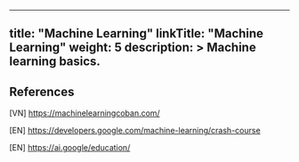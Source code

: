 
---
title: "Machine Learning"
linkTitle: "Machine Learning"
weight: 5
description: >
  Machine learning basics.
---

## References

[VN] https://machinelearningcoban.com/

[EN] https://developers.google.com/machine-learning/crash-course

[EN] https://ai.google/education/